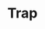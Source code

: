 --- 
title: "Trap"
publishdate: "2019-3-11T16:48:46+02:00"
src: "https://365manga.net/manga/trap"
image: "https://data.365manga.net/images/thumbnails/24722-trap.jpg"
description: "1-2+extra) Narushima, an elite detective of the Metropolitan Police Department who is guarding an important person at football stadium happens to meet his old friend, Fujisaki. When they were promising football players in same team, Fujisaki always dominated Narushima and deprived all of Narushima including of his pride and girlfriend. But Narushima realizes that Fujisaki becomes a sniper. He failed to catch Fujisaki and Fujisaki also failed to kill the…"
---